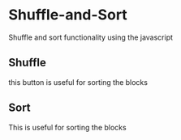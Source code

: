 # Shuffle-and-Sort

Shuffle and sort functionality using the javascript

## Shuffle

this button is useful for sorting the blocks

## Sort

This is useful for sorting the blocks

